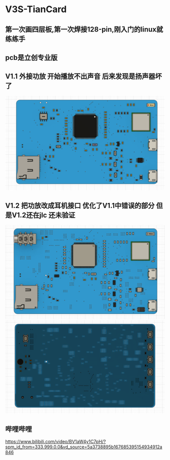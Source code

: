 # V3S-TianCard
## 第一次画四层板,第一次焊接128-pin,刚入门的linux就练练手
## pcb是立创专业版

## V1.1 外接功放 开始播放不出声音 后来发现是扬声器坏了
![3D_front_V1.1](https://github.com/Letian-stu/V3S-TianCard/blob/main/Picture/front_v1.1.bmp)
## V1.2 把功放改成耳机接口 优化了V1.1中错误的部分 但是V1.2还在jlc 还未验证
![3D_front_V1.2](https://github.com/Letian-stu/V3S-TianCard/blob/main/Picture/front_v1.2.png)
![3D_back_V1.2](https://github.com/Letian-stu/V3S-TianCard/blob/main/Picture/back.png)

## 哔哩哔哩
https://www.bilibili.com/video/BV1aW4y1C7pH/?spm_id_from=333.999.0.0&vd_source=5a3738895b167685395154934912a846
